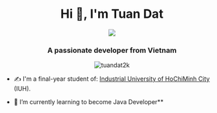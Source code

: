<h1 align="center">Hi 👋, I'm Tuan Dat</h1>
<p align="center"><img src="https://img.icons8.com/color/48/000000/vietnam-circular.png"/></p>
<h3 align="center">A passionate developer from Vietnam </h3>
<p align="center"> <img src="https://badges.pufler.dev/repos/tuandat2k" alt="tuandat2k" /> </p>

- ✍ I'm a final-year student of: [Industrial University of HoChiMinh City](http://iuh.edu.vn/) (IUH).

- 🌱 I’m currently learning to become Java Developer**
